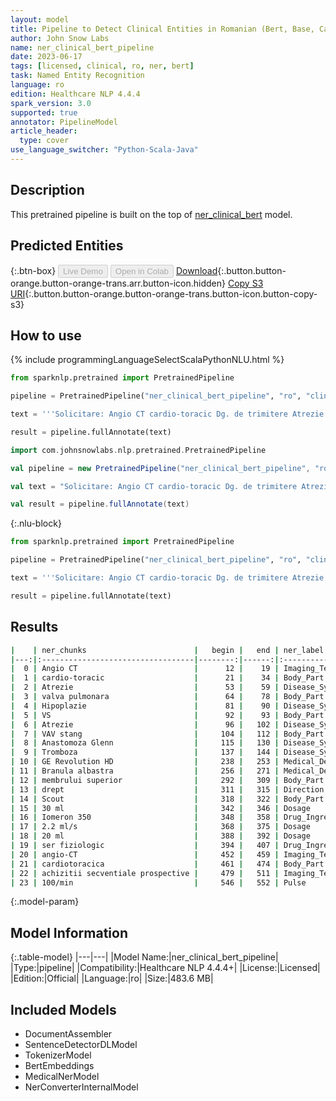 ```yaml
---
layout: model
title: Pipeline to Detect Clinical Entities in Romanian (Bert, Base, Cased)
author: John Snow Labs
name: ner_clinical_bert_pipeline
date: 2023-06-17
tags: [licensed, clinical, ro, ner, bert]
task: Named Entity Recognition
language: ro
edition: Healthcare NLP 4.4.4
spark_version: 3.0
supported: true
annotator: PipelineModel
article_header:
  type: cover
use_language_switcher: "Python-Scala-Java"
---
```


## Description

This pretrained pipeline is built on the top of [ner_clinical_bert](https://nlp.johnsnowlabs.com/2022/11/22/ner_clinical_bert_ro.html) model.

## Predicted Entities



{:.btn-box}
<button class="button button-orange" disabled>Live Demo</button>
<button class="button button-orange" disabled>Open in Colab</button>
[Download](https://s3.amazonaws.com/auxdata.johnsnowlabs.com/clinical/models/ner_clinical_bert_pipeline_ro_4.4.4_3.0_1686993438490.zip){:.button.button-orange.button-orange-trans.arr.button-icon.hidden}
[Copy S3 URI](s3://auxdata.johnsnowlabs.com/clinical/models/ner_clinical_bert_pipeline_ro_4.4.4_3.0_1686993438490.zip){:.button.button-orange.button-orange-trans.button-icon.button-copy-s3}

## How to use


<div class="tabs-box" markdown="1">
{% include programmingLanguageSelectScalaPythonNLU.html %}

```python
from sparknlp.pretrained import PretrainedPipeline

pipeline = PretrainedPipeline("ner_clinical_bert_pipeline", "ro", "clinical/models")

text = '''Solicitare: Angio CT cardio-toracic Dg. de trimitere Atrezie de valva pulmonara. Hipoplazie VS. Atrezie VAV stang. Anastomoza Glenn. Sp. Tromboza la nivelul anastomozei. Trimis de: Sectia Clinica Cardiologie (dr. Sue T.) Procedura Aparat GE Revolution HD. Branula albastra montata la nivelul membrului superior drept. Scout. Se administreaza 30 ml Iomeron 350 cu flux 2.2 ml/s, urmate de 20 ml ser fiziologic cu acelasi flux. Se efectueaza o examinare angio-CT cardiotoracica cu achizitii secventiale prospective la o frecventa cardiaca medie de 100/min.'''

result = pipeline.fullAnnotate(text)
```
```scala
import com.johnsnowlabs.nlp.pretrained.PretrainedPipeline

val pipeline = new PretrainedPipeline("ner_clinical_bert_pipeline", "ro", "clinical/models")

val text = "Solicitare: Angio CT cardio-toracic Dg. de trimitere Atrezie de valva pulmonara. Hipoplazie VS. Atrezie VAV stang. Anastomoza Glenn. Sp. Tromboza la nivelul anastomozei. Trimis de: Sectia Clinica Cardiologie (dr. Sue T.) Procedura Aparat GE Revolution HD. Branula albastra montata la nivelul membrului superior drept. Scout. Se administreaza 30 ml Iomeron 350 cu flux 2.2 ml/s, urmate de 20 ml ser fiziologic cu acelasi flux. Se efectueaza o examinare angio-CT cardiotoracica cu achizitii secventiale prospective la o frecventa cardiaca medie de 100/min."

val result = pipeline.fullAnnotate(text)
```

{:.nlu-block}
```python
from sparknlp.pretrained import PretrainedPipeline

pipeline = PretrainedPipeline("ner_clinical_bert_pipeline", "ro", "clinical/models")

text = '''Solicitare: Angio CT cardio-toracic Dg. de trimitere Atrezie de valva pulmonara. Hipoplazie VS. Atrezie VAV stang. Anastomoza Glenn. Sp. Tromboza la nivelul anastomozei. Trimis de: Sectia Clinica Cardiologie (dr. Sue T.) Procedura Aparat GE Revolution HD. Branula albastra montata la nivelul membrului superior drept. Scout. Se administreaza 30 ml Iomeron 350 cu flux 2.2 ml/s, urmate de 20 ml ser fiziologic cu acelasi flux. Se efectueaza o examinare angio-CT cardiotoracica cu achizitii secventiale prospective la o frecventa cardiaca medie de 100/min.'''

result = pipeline.fullAnnotate(text)
```
</div>

## Results

```bash
|    | ner_chunks                        |   begin |   end | ner_label                 |   confidence |
|---:|:----------------------------------|--------:|------:|:--------------------------|-------------:|
|  0 | Angio CT                          |      12 |    19 | Imaging_Test              |     0.96415  |
|  1 | cardio-toracic                    |      21 |    34 | Body_Part                 |     0.4776   |
|  2 | Atrezie                           |      53 |    59 | Disease_Syndrome_Disorder |     0.9602   |
|  3 | valva pulmonara                   |      64 |    78 | Body_Part                 |     0.73105  |
|  4 | Hipoplazie                        |      81 |    90 | Disease_Syndrome_Disorder |     0.628    |
|  5 | VS                                |      92 |    93 | Body_Part                 |     0.9543   |
|  6 | Atrezie                           |      96 |   102 | Disease_Syndrome_Disorder |     0.8763   |
|  7 | VAV stang                         |     104 |   112 | Body_Part                 |     0.9444   |
|  8 | Anastomoza Glenn                  |     115 |   130 | Disease_Syndrome_Disorder |     0.8648   |
|  9 | Tromboza                          |     137 |   144 | Disease_Syndrome_Disorder |     0.991    |
| 10 | GE Revolution HD                  |     238 |   253 | Medical_Device            |     0.668367 |
| 11 | Branula albastra                  |     256 |   271 | Medical_Device            |     0.9179   |
| 12 | membrului superior                |     292 |   309 | Body_Part                 |     0.98815  |
| 13 | drept                             |     311 |   315 | Direction                 |     0.5645   |
| 14 | Scout                             |     318 |   322 | Body_Part                 |     0.3484   |
| 15 | 30 ml                             |     342 |   346 | Dosage                    |     0.9996   |
| 16 | Iomeron 350                       |     348 |   358 | Drug_Ingredient           |     0.9822   |
| 17 | 2.2 ml/s                          |     368 |   375 | Dosage                    |     0.9327   |
| 18 | 20 ml                             |     388 |   392 | Dosage                    |     0.9977   |
| 19 | ser fiziologic                    |     394 |   407 | Drug_Ingredient           |     0.9609   |
| 20 | angio-CT                          |     452 |   459 | Imaging_Test              |     0.9965   |
| 21 | cardiotoracica                    |     461 |   474 | Body_Part                 |     0.9344   |
| 22 | achizitii secventiale prospective |     479 |   511 | Imaging_Technique         |     0.966833 |
| 23 | 100/min                           |     546 |   552 | Pulse                     |     0.9128   |
```

{:.model-param}
## Model Information

{:.table-model}
|---|---|
|Model Name:|ner_clinical_bert_pipeline|
|Type:|pipeline|
|Compatibility:|Healthcare NLP 4.4.4+|
|License:|Licensed|
|Edition:|Official|
|Language:|ro|
|Size:|483.6 MB|

## Included Models

- DocumentAssembler
- SentenceDetectorDLModel
- TokenizerModel
- BertEmbeddings
- MedicalNerModel
- NerConverterInternalModel